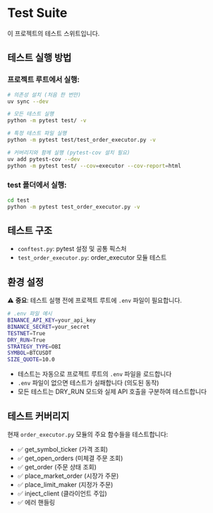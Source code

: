# Test Suite

이 프로젝트의 테스트 스위트입니다.

## 테스트 실행 방법

### 프로젝트 루트에서 실행:
```bash
# 의존성 설치 (처음 한 번만)
uv sync --dev

# 모든 테스트 실행
python -m pytest test/ -v

# 특정 테스트 파일 실행
python -m pytest test/test_order_executor.py -v

# 커버리지와 함께 실행 (pytest-cov 설치 필요)
uv add pytest-cov --dev
python -m pytest test/ --cov=executor --cov-report=html
```

### test 폴더에서 실행:
```bash
cd test
python -m pytest test_order_executor.py -v
```

## 테스트 구조

- `conftest.py`: pytest 설정 및 공통 픽스처
- `test_order_executor.py`: order_executor 모듈 테스트

## 환경 설정

⚠️ **중요**: 테스트 실행 전에 프로젝트 루트에 `.env` 파일이 필요합니다.

```bash
# .env 파일 예시
BINANCE_API_KEY=your_api_key
BINANCE_SECRET=your_secret
TESTNET=True
DRY_RUN=True
STRATEGY_TYPE=OBI
SYMBOL=BTCUSDT
SIZE_QUOTE=10.0
```

- 테스트는 자동으로 프로젝트 루트의 `.env` 파일을 로드합니다
- `.env` 파일이 없으면 테스트가 실패합니다 (의도된 동작)
- 모든 테스트는 DRY_RUN 모드와 실제 API 호출을 구분하여 테스트합니다

## 테스트 커버리지

현재 `order_executor.py` 모듈의 주요 함수들을 테스트합니다:
- ✅ get_symbol_ticker (가격 조회)
- ✅ get_open_orders (미체결 주문 조회)
- ✅ get_order (주문 상태 조회)
- ✅ place_market_order (시장가 주문)
- ✅ place_limit_maker (지정가 주문)
- ✅ inject_client (클라이언트 주입)
- ✅ 에러 핸들링